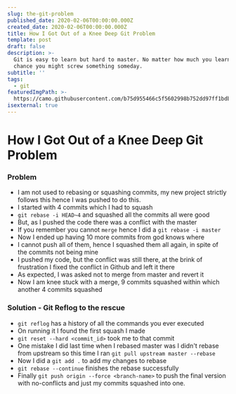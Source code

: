 ```yaml
---
slug: the-git-problem
published_date: 2020-02-06T00:00:00.000Z
created_date: 2020-02-06T00:00:00.000Z
title: How I Got Out of a Knee Deep Git Problem
template: post
draft: false
description: >-
  Git is easy to learn but hard to master. No matter how much you learn good
  chance you might screw something someday.
subtitle: ''
tags:
  - git
featuredImgPath: >-
  https://camo.githubusercontent.com/b75d955466c5f5602998b752dd97ff1bdbe16168/68747470733a2f2f6769742d73636d2e636f6d2f696d616765732f6c6f676f732f646f776e6c6f6164732f4769742d4c6f676f2d32436f6c6f722e706e67
isexternal: true
---
```


# How I Got Out of a Knee Deep Git Problem

### Problem
- I am not used to rebasing or squashing commits, my new project strictly follows this hence I was pushed to do this.
- I started with 4 commits which I had to squash
- `git rebase -i HEAD~4` and squashed all the commits all were good
- But, as I pushed the code there was a conflict with the master
- If you remember you cannot `merge` hence I did a `git rebase -i master`
- Now I ended up having 10 more commits from god knows where
- I cannot push all of them, hence I squashed them all again, in spite of the commits not being mine
- I pushed my code, but the conflict was still there, at the brink of frustration I fixed the conflict in Github and left it there
- As expected, I was asked not to merge from master and revert it
- Now I am knee stuck with a merge, 9 commits squashed within which another 4 commits squashed

### Solution - Git Reflog to the rescue
- `git reflog` has a history of all the commands you ever executed 
- On running it I found the first squash I made
- `git reset --hard <commit_id>` took me to that commit
- One mistake I did last time when I rebased master was I didn't rebase from upstream so this time I ran `git pull upstream master --rebase`
- Now I did a `git add .` to add my changes to rebase
- `git rebase --continue` finishes the rebase successfully
- Finally `git push origin --force <branch-name>` to push the final version with no-conflicts and just my commits squashed into one.